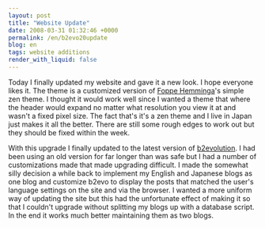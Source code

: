 ```yaml
---
layout: post
title: "Website Update"
date: 2008-03-31 01:32:46 +0000
permalink: /en/b2evo20update
blog: en
tags: website additions
render_with_liquid: false
---
```


<!-- textlint-disable rousseau -->

<p>Today I finally updated my website and gave it a new look. I hope everyone likes it. The theme is a customized version of <a href="http://www.blog.hemminga.net/">Foppe Hemminga</a>'s simple zen theme. I thought it would work well since I wanted a theme that where the header would expand no matter what resolution you view it at and wasn't a fixed pixel size. The fact that's it's a zen theme and I live in Japan just makes it all the better. There are still some rough edges to work out but they should be fixed within the week.</p>

<p>With this upgrade I finally updated to the latest version of <a href="http://www.b2evolution.net/" title="b2evolution">b2evolution</a>. I had been using an old version for far longer than was safe but I had a number of customizations made that made upgrading difficult. I made the somewhat silly decision a while back to implement my English and Japanese blogs as one blog and customize b2evo to display the posts that matched the user's language settings on the site and via the browser. I wanted a more uniform way of updating the site but this had the unfortunate effect of making it so that I couldn't upgrade without splitting my blogs up with a database script. In the end it works much better maintaining them as two blogs.</p>

<!-- textlint-enable rousseau -->
